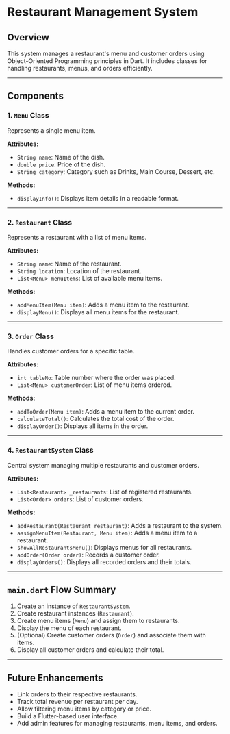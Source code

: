 # Restaurant Management System

## Overview

This system manages a restaurant's menu and customer orders using Object-Oriented Programming principles in Dart. It includes classes for handling restaurants, menus, and orders efficiently.

---

## Components

### 1. `Menu` Class

Represents a single menu item.

**Attributes:**

* `String name`: Name of the dish.
* `double price`: Price of the dish.
* `String category`: Category such as Drinks, Main Course, Dessert, etc.

**Methods:**

* `displayInfo()`: Displays item details in a readable format.

---

### 2. `Restaurant` Class

Represents a restaurant with a list of menu items.

**Attributes:**

* `String name`: Name of the restaurant.
* `String location`: Location of the restaurant.
* `List<Menu> menuItems`: List of available menu items.

**Methods:**

* `addMenuItem(Menu item)`: Adds a menu item to the restaurant.
* `displayMenu()`: Displays all menu items for the restaurant.

---

### 3. `Order` Class

Handles customer orders for a specific table.

**Attributes:**

* `int tableNo`: Table number where the order was placed.
* `List<Menu> customerOrder`: List of menu items ordered.

**Methods:**

* `addToOrder(Menu item)`: Adds a menu item to the current order.
* `calculateTotal()`: Calculates the total cost of the order.
* `displayOrder()`: Displays all items in the order.

---

### 4. `RestaurantSystem` Class

Central system managing multiple restaurants and customer orders.

**Attributes:**

* `List<Restaurant> _restaurants`: List of registered restaurants.
* `List<Order> orders`: List of customer orders.

**Methods:**

* `addRestaurant(Restaurant restaurant)`: Adds a restaurant to the system.
* `assignMenuItem(Restaurant, Menu item)`: Adds a menu item to a restaurant.
* `showAllRestaurantsMenu()`: Displays menus for all restaurants.
* `addOrder(Order order)`: Records a customer order.
* `displayOrders()`: Displays all recorded orders and their totals.

---

## `main.dart` Flow Summary

1. Create an instance of `RestaurantSystem`.
2. Create restaurant instances (`Restaurant`).
3. Create menu items (`Menu`) and assign them to restaurants.
4. Display the menu of each restaurant.
5. (Optional) Create customer orders (`Order`) and associate them with items.
6. Display all customer orders and calculate their total.

---

## Future Enhancements

* Link orders to their respective restaurants.
* Track total revenue per restaurant per day.
* Allow filtering menu items by category or price.
* Build a Flutter-based user interface.
* Add admin features for managing restaurants, menu items, and orders.


